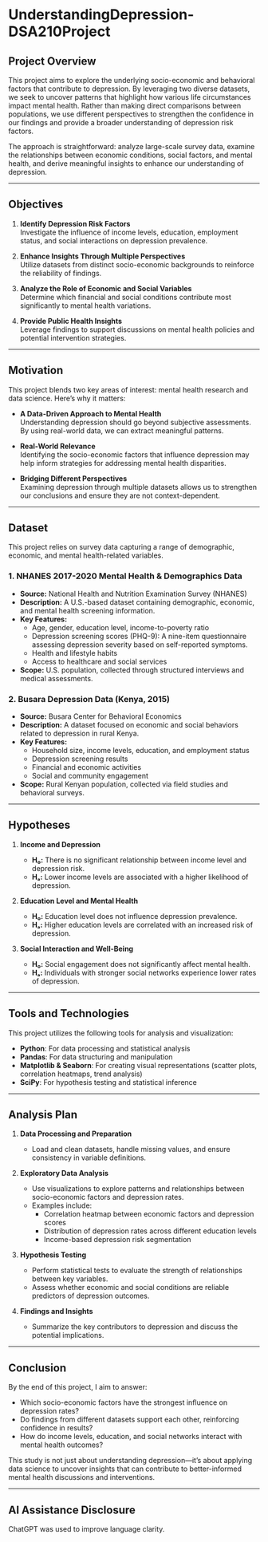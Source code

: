 # UnderstandingDepression-DSA210Project

## Project Overview

This project aims to explore the underlying socio-economic and behavioral factors that contribute to depression. By leveraging two diverse datasets, we seek to uncover patterns that highlight how various life circumstances impact mental health. Rather than making direct comparisons between populations, we use different perspectives to strengthen the confidence in our findings and provide a broader understanding of depression risk factors.

The approach is straightforward: analyze large-scale survey data, examine the relationships between economic conditions, social factors, and mental health, and derive meaningful insights to enhance our understanding of depression.

---

## Objectives

1. **Identify Depression Risk Factors**  
   Investigate the influence of income levels, education, employment status, and social interactions on depression prevalence.

2. **Enhance Insights Through Multiple Perspectives**  
   Utilize datasets from distinct socio-economic backgrounds to reinforce the reliability of findings.

3. **Analyze the Role of Economic and Social Variables**  
   Determine which financial and social conditions contribute most significantly to mental health variations.

4. **Provide Public Health Insights**  
   Leverage findings to support discussions on mental health policies and potential intervention strategies.

---

## Motivation

This project blends two key areas of interest: mental health research and data science. Here’s why it matters:

- **A Data-Driven Approach to Mental Health**  
  Understanding depression should go beyond subjective assessments. By using real-world data, we can extract meaningful patterns.

- **Real-World Relevance**  
  Identifying the socio-economic factors that influence depression may help inform strategies for addressing mental health disparities.

- **Bridging Different Perspectives**  
  Examining depression through multiple datasets allows us to strengthen our conclusions and ensure they are not context-dependent.

---

## Dataset

This project relies on survey data capturing a range of demographic, economic, and mental health-related variables.

### **1. NHANES 2017-2020 Mental Health & Demographics Data**
- **Source:** National Health and Nutrition Examination Survey (NHANES)
- **Description:** A U.S.-based dataset containing demographic, economic, and mental health screening information.
- **Key Features:**
  - Age, gender, education level, income-to-poverty ratio
  - Depression screening scores (PHQ-9): A nine-item questionnaire assessing depression severity based on self-reported symptoms.
  - Health and lifestyle habits
  - Access to healthcare and social services
- **Scope:** U.S. population, collected through structured interviews and medical assessments.

### **2. Busara Depression Data (Kenya, 2015)**
- **Source:** Busara Center for Behavioral Economics
- **Description:** A dataset focused on economic and social behaviors related to depression in rural Kenya.
- **Key Features:**
  - Household size, income levels, education, and employment status
  - Depression screening results
  - Financial and economic activities
  - Social and community engagement
- **Scope:** Rural Kenyan population, collected via field studies and behavioral surveys.

---

## Hypotheses

1. **Income and Depression**  
   - **H₀:** There is no significant relationship between income level and depression risk.  
   - **Hₐ:** Lower income levels are associated with a higher likelihood of depression.

2. **Education Level and Mental Health**  
   - **H₀:** Education level does not influence depression prevalence.  
   - **Hₐ:** Higher education levels are correlated with an increased risk of depression.

3. **Social Interaction and Well-Being**  
   - **H₀:** Social engagement does not significantly affect mental health.  
   - **Hₐ:** Individuals with stronger social networks experience lower rates of depression.

---

## Tools and Technologies

This project utilizes the following tools for analysis and visualization:

- **Python**: For data processing and statistical analysis
- **Pandas**: For data structuring and manipulation
- **Matplotlib & Seaborn**: For creating visual representations (scatter plots, correlation heatmaps, trend analysis)
- **SciPy**: For hypothesis testing and statistical inference

---

## Analysis Plan

1. **Data Processing and Preparation**  
   - Load and clean datasets, handle missing values, and ensure consistency in variable definitions.

2. **Exploratory Data Analysis**  
   - Use visualizations to explore patterns and relationships between socio-economic factors and depression rates.  
   - Examples include:
     - Correlation heatmap between economic factors and depression scores
     - Distribution of depression rates across different education levels
     - Income-based depression risk segmentation

3. **Hypothesis Testing**  
   - Perform statistical tests to evaluate the strength of relationships between key variables.
   - Assess whether economic and social conditions are reliable predictors of depression outcomes.

4. **Findings and Insights**  
   - Summarize the key contributors to depression and discuss the potential implications.

---

## Conclusion

By the end of this project, I aim to answer:

- Which socio-economic factors have the strongest influence on depression rates?
- Do findings from different datasets support each other, reinforcing confidence in results?
- How do income levels, education, and social networks interact with mental health outcomes?

This study is not just about understanding depression—it’s about applying data science to uncover insights that can contribute to better-informed mental health discussions and interventions.

---

## AI Assistance Disclosure
ChatGPT was used to improve language clarity.
